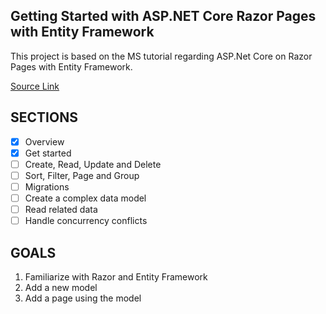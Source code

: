 ## Getting Started with ASP.NET Core Razor Pages with Entity Framework

This project is based on the MS tutorial regarding ASP.Net Core on Razor Pages with Entity Framework.

[Source Link](https://learn.microsoft.com/en-us/aspnet/core/data/ef-rp/intro?view=aspnetcore-7.0)

## SECTIONS

- [x] Overview
- [x] Get started
- [ ] Create, Read, Update and Delete
- [ ] Sort, Filter, Page and Group
- [ ] Migrations
- [ ] Create a complex data model
- [ ] Read related data
- [ ] Handle concurrency conflicts

## GOALS

1. Familiarize with Razor and Entity Framework
2. Add a new model
3. Add a page using the model
